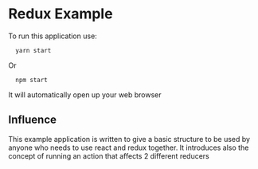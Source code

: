 # Redux Example

To run this application use:
```
  yarn start
```
Or
```
  npm start
```

It will automatically open up your web browser

## Influence

This example application is written to give a basic structure to be used by anyone who needs to use react and redux together. It introduces also the concept of running an action that affects 2 different reducers
